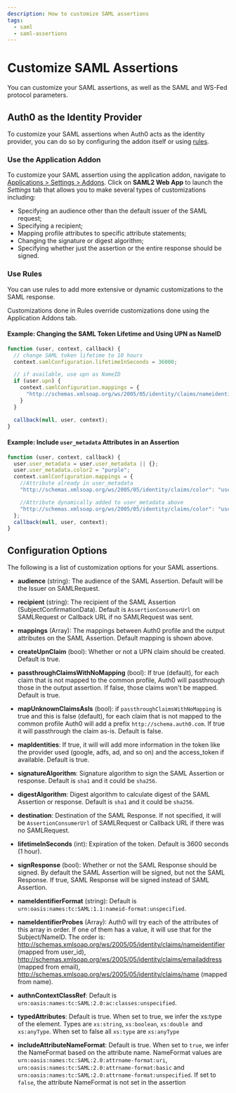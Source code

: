 ```yaml
---
description: How to customize SAML assertions
tags:
  - saml
  - saml-assertions
---
```


# Customize SAML Assertions

You can customize your SAML assertions, as well as the SAML and WS-Fed protocol parameters.

## Auth0 as the Identity Provider

To customize your SAML assertions when Auth0 acts as the identity provider, you can do so by configuring the addon itself or using [rules](/rules).

### Use the Application Addon

To customize your SAML assertion using the application addon, navigate to [Applications > Settings > Addons](${manage_url}/#/applications/${account.clientId}/addons). Click on **SAML2 Web App** to launch the *Settings* tab that allows you to make several types of customizations including:

* Specifying an audience other than the default issuer of the SAML request;
* Specifying a recipient;
* Mapping profile attributes to specific attribute statements;
* Changing the signature or digest algorithm;
* Specifying whether just the assertion or the entire response should be signed.

### Use Rules

You can use rules to add more extensive or dynamic customizations to the SAML response.

Customizations done in Rules override customizations done using the Application Addons tab.

#### Example: Changing the SAML Token Lifetime and Using UPN as NameID

```js
function (user, context, callback) {
  // change SAML token lifetime to 10 hours
  context.samlConfiguration.lifetimeInSeconds = 36000;

  // if available, use upn as NameID
  if (user.upn) {
    context.samlConfiguration.mappings = {
      "http://schemas.xmlsoap.org/ws/2005/05/identity/claims/nameidentifier": "upn"
    }
  }

  callback(null, user, context);
}
```

#### Example: Include `user_metadata` Attributes in an Assertion

```js
function (user, context, callback) {
  user.user_metadata = user.user_metadata || {};
  user.user_metadata.color2 = "purple";
  context.samlConfiguration.mappings = {
    //Attribute already in user_metadata
    "http://schemas.xmlsoap.org/ws/2005/05/identity/claims/color": "user_metadata.color",

    //Attribute dynamically added to user_metadata above
    "http://schemas.xmlsoap.org/ws/2005/05/identity/claims/color": "user_metadata.color",
  };
  callback(null, user, context);
}
```

## Configuration Options

The following is a list of customization options for your SAML assertions.

* **audience** (string): The audience of the SAML Assertion. Default will be the Issuer on SAMLRequest.

* **recipient** (string): The recipient of the SAML Assertion (SubjectConfirmationData). Default is `AssertionConsumerUrl` on SAMLRequest or Callback URL if no SAMLRequest was sent.

* **mappings** (Array): The mappings between Auth0 profile and the output attributes on the SAML Assertion. Default mapping is shown above.

* **createUpnClaim** (bool): Whether or not a UPN claim should be created. Default is true.

* **passthroughClaimsWithNoMapping** (bool): If true (default), for each claim that is not mapped to the common profile, Auth0 will passthrough those in the output assertion. If false, those claims won't be mapped. Default is true.

* **mapUnknownClaimsAsIs** (bool): if `passthroughClaimsWithNoMapping` is true and this is false (default), for each claim that is not mapped to the common profile Auth0 will add a prefix `http://schema.auth0.com`. If true it will passthrough the claim as-is. Default is false.

* **mapIdentities**: If true, it will will add more information in the token like the provider used (google, adfs, ad, and so on) and the access_token if available. Default is true.

* **signatureAlgorithm**: Signature algorithm to sign the SAML Assertion or response. Default is `sha1` and it could be `sha256`.

* **digestAlgorithm**: Digest algorithm to calculate digest of the SAML Assertion or response. Default is `sha1` and it could be `sha256`.

* **destination**: Destination of the SAML Response. If not specified, it will be `AssertionConsumerUrl` of SAMLRequest or Callback URL if there was no SAMLRequest.

* **lifetimeInSeconds** (int): Expiration of the token. Default is 3600 seconds (1 hour).

* **signResponse** (bool): Whether or not the SAML Response should be signed. By default the SAML Assertion will be signed, but not the SAML Response. If true, SAML Response will be signed instead of SAML Assertion.

* **nameIdentifierFormat** (string): Default is `urn:oasis:names:tc:SAML:1.1:nameid-format:unspecified`.

* **nameIdentifierProbes** (Array): Auth0 will try each of the attributes of this array in order. If one of them has a value, it will use that for the Subject/NameID. The order is: http://schemas.xmlsoap.org/ws/2005/05/identity/claims/nameidentifier (mapped from user_id), http://schemas.xmlsoap.org/ws/2005/05/identity/claims/emailaddress (mapped from email), http://schemas.xmlsoap.org/ws/2005/05/identity/claims/name (mapped from name).

* **authnContextClassRef**: Default is `urn:oasis:names:tc:SAML:2.0:ac:classes:unspecified`.

* **typedAttributes**: Default is true. When set to true, we infer the xs:type of the element. Types are `xs:string`, `xs:boolean`, `xs:double `and `xs:anyType`. When set to false all `xs:type` are `xs:anyType`

* **includeAttributeNameFormat**: Default is true. When set to `true`, we infer the NameFormat based on the attribute name. NameFormat values are `urn:oasis:names:tc:SAML:2.0:attrname-format:uri`, `urn:oasis:names:tc:SAML:2.0:attrname-format:basic` and `urn:oasis:names:tc:SAML:2.0:attrname-format:unspecified`. If set to `false`, the attribute NameFormat is not set in the assertion
